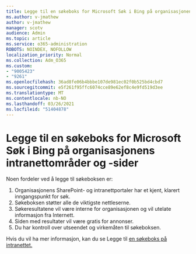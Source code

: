 ```yaml
---
title: Legge til en søkeboks for Microsoft Søk i Bing på organisasjonens intranettområder og -sider
ms.author: v-jmathew
author: v-jmathew
manager: scotv
audience: Admin
ms.topic: article
ms.service: o365-administration
ROBOTS: NOINDEX, NOFOLLOW
localization_priority: Normal
ms.collection: Adm_O365
ms.custom:
- "9005423"
- "9261"
ms.openlocfilehash: 36ad8fe06b4bbbe107de981ec02f0b525bd4cbd7
ms.sourcegitcommit: e5f261f95ffc6074cce89e62ef8c4e9fd519d3ee
ms.translationtype: MT
ms.contentlocale: nb-NO
ms.lasthandoff: 03/26/2021
ms.locfileid: "51404878"
---
```

# <a name="add-a-search-box-for-microsoft-search-in-bing-to-your-organizations-intranet-sites-and-pages"></a>Legge til en søkeboks for Microsoft Søk i Bing på organisasjonens intranettområder og -sider

Noen fordeler ved å legge til søkeboksen er:

1. Organisasjonens SharePoint- og intranettportaler har et kjent, klarert inngangspunkt for søk.
2. Søkeboksen støtter alle de viktigste nettleserne.
3. Søkeresultatene vil være interne for organisasjonen og vil utelate informasjon fra Internett.
4. Siden med resultater vil være gratis for annonser.
5. Du har kontroll over utseendet og virkemåten til søkeboksen.

Hvis du vil ha mer informasjon, kan du se Legge til [en søkeboks på intranettet.](https://go.microsoft.com/fwlink/?linkid=2151387)

